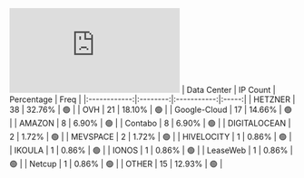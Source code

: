 ![Diagramm](https://github.com/obajay/StateSync-snapshots/blob/main/Projects/Bitcanna/1/README.md)
| Data Center | IP Count | Percentage | Freq |
|:------------:|:--------:|:-----------:|:-----:|
| HETZNER | 38 | 32.76% | 🟢 |
| OVH | 21 | 18.10% | 🟢 |
| Google-Cloud | 17 | 14.66% | 🟢 |
| AMAZON | 8 | 6.90% | 🟢 |
| Contabo | 8 | 6.90% | 🟢 |
| DIGITALOCEAN | 2 | 1.72% | 🟢 |
| MEVSPACE | 2 | 1.72% | 🟢 |
| HIVELOCITY | 1 | 0.86% | 🟢 |
| IKOULA | 1 | 0.86% | 🟢 |
| IONOS | 1 | 0.86% | 🟢 |
| LeaseWeb | 1 | 0.86% | 🟢 |
| Netcup | 1 | 0.86% | 🟢 |
| OTHER | 15 | 12.93% | 🟢 |